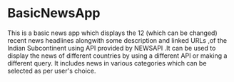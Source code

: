 # BasicNewsApp
This is a basic news app which displays the 12 (which can be changed) recent news headlines alongwith some description and linked URLs ,of the Indian Subcontinent using API provided by NEWSAPI 
.It can be used to display the news of different countries by using a different API or making a different query.
It includes news in various categories which can be selected as per user's choice.
